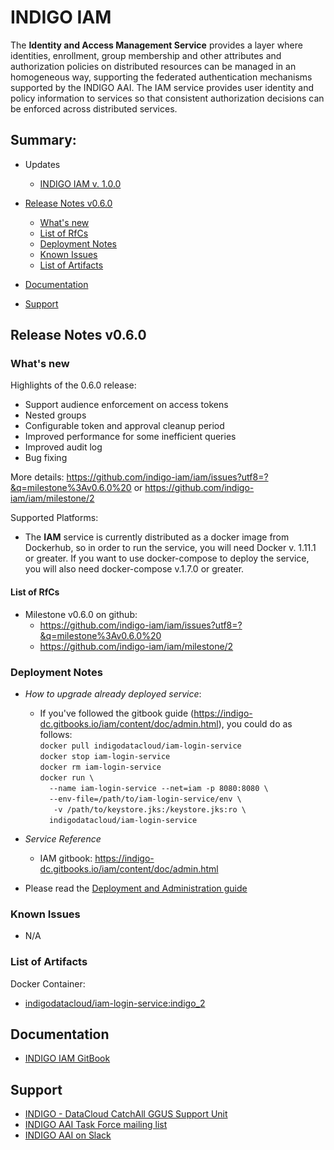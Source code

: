 # INDIGO IAM

The **Identity and Access Management Service** provides a layer where identities, enrollment, group membership and other attributes and authorization policies on distributed resources can be managed in an homogeneous way, supporting the federated authentication mechanisms supported by the INDIGO AAI. The IAM service provides user identity and policy information to services so that consistent authorization decisions can be enforced across distributed services.

## Summary:

* Updates
  * [INDIGO IAM v. 1.0.0](https://indigo-dc.gitbooks.io/indigo-datacloud-releases/content/indigo2/fourth_update_of_indigo-2.html#iam)<br>

* [Release Notes v0.6.0](#id1)
  * [What's new](#id2)
  * [List of RfCs](#id3)
  * [Deployment Notes](#id4)
  * [Known Issues](#id5)
  * [List of Artifacts](#id7)
* [Documentation](#id6)
* [Support](#id8)


<a id="id1"></a>
## Release Notes v0.6.0

<a id="id2"></a>
### What's new

Highlights of the 0.6.0 release:
* Support audience enforcement on access tokens
* Nested groups
* Configurable token and approval cleanup period
* Improved performance for some inefficient queries
* Improved audit log
* Bug fixing

More details:
https://github.com/indigo-iam/iam/issues?utf8=?&q=milestone%3Av0.6.0%20
or
https://github.com/indigo-iam/iam/milestone/2

Supported Platforms:
* The **IAM** service is currently distributed as a docker image from Dockerhub, so in order to run the service, you will need Docker v. 1.11.1 or greater. If you want to use docker-compose to deploy the service, you will also need docker-compose v.1.7.0 or greater.

<a id="id3"></a>
#### List of RfCs 

* Milestone v0.6.0 on github:
  * https://github.com/indigo-iam/iam/issues?utf8=?&q=milestone%3Av0.6.0%20
  * https://github.com/indigo-iam/iam/milestone/2

<a id="id4"></a>
### Deployment Notes

* *How to upgrade already deployed service*:
  * If you've followed the gitbook guide (https://indigo-dc.gitbooks.io/iam/content/doc/admin.html), you could do as follows:</br>
```docker pull indigodatacloud/iam-login-service```</br>
```docker stop iam-login-service```</br>
```docker rm iam-login-service```</br>
```docker run \```</br>
```  --name iam-login-service --net=iam -p 8080:8080 \```</br>
```  --env-file=/path/to/iam-login-service/env \```</br>
```   -v /path/to/keystore.jks:/keystore.jks:ro \```</br>
```  indigodatacloud/iam-login-service```</br>

* *Service Reference*
  * IAM gitbook: https://indigo-dc.gitbooks.io/iam/content/doc/admin.html


* Please read the [Deployment and Administration guide](https://indigo-dc.gitbooks.io/iam/content/doc/admin.html)

<a id="id5"></a>
### Known Issues

* N/A

<a id="id7"></a>
### List of Artifacts

Docker Container:
* [indigodatacloud/iam-login-service:indigo_2](https://hub.docker.com/r/indigodatacloud/iam-login-service/)

<a id="id6"></a>
## Documentation

* [INDIGO IAM GitBook](https://indigo-dc.gitbooks.io/iam/content/)


<a id="id8"></a>
## Support

* [INDIGO - DataCloud CatchAll GGUS Support Unit](https://wiki.egi.eu/wiki/GGUS:INDIGO_DataCloud_Catch-all_FAQ)
* [INDIGO AAI Task Force mailing list](https://lists.indigo-datacloud.eu/sympa/sigrequest/indigo-aai-tf)
* [INDIGO AAI on Slack](https://indigo-aai.slack.com/)
